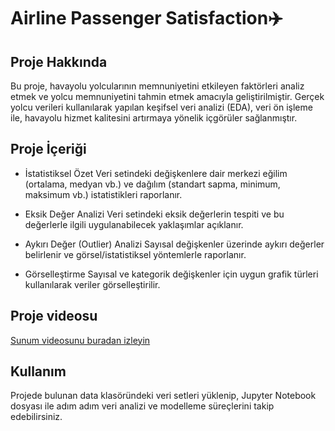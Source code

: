 # Airline Passenger Satisfaction✈️

## Proje Hakkında

Bu proje, havayolu yolcularının memnuniyetini etkileyen faktörleri analiz etmek ve yolcu memnuniyetini tahmin etmek amacıyla geliştirilmiştir. Gerçek yolcu verileri kullanılarak yapılan keşifsel veri analizi (EDA), veri ön işleme ile, havayolu hizmet kalitesini artırmaya yönelik içgörüler sağlanmıştır.

## Proje İçeriği

- İstatistiksel Özet
Veri setindeki değişkenlere dair merkezi eğilim (ortalama, medyan vb.) ve dağılım (standart sapma, minimum, maksimum vb.) istatistikleri raporlanır.

- Eksik Değer Analizi
Veri setindeki eksik değerlerin tespiti ve bu değerlerle ilgili uygulanabilecek yaklaşımlar açıklanır.

- Aykırı Değer (Outlier) Analizi
Sayısal değişkenler üzerinde aykırı değerler belirlenir ve görsel/istatistiksel yöntemlerle raporlanır.

- Görselleştirme
Sayısal ve kategorik değişkenler için uygun grafik türleri kullanılarak veriler görselleştirilir.

## Proje videosu
[Sunum videosunu buradan izleyin](https://www.youtube.com/watch?v=M4rw8nQwFaw)


## Kullanım

Projede bulunan data klasöründeki veri setleri yüklenip, Jupyter Notebook dosyası ile adım adım veri analizi ve modelleme süreçlerini takip edebilirsiniz.  

